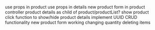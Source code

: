 use props in product
use props in details
new product form in product controller
product details as child of product/productList?
show product click function to show/hide product details
implement UUID
CRUD functionality
  new product form working
  changing quantity
  deleting items